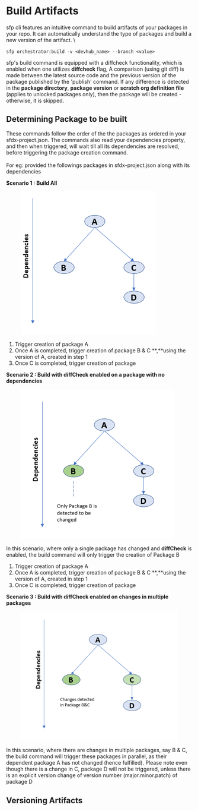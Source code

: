 # Build Artifacts

sfp cli features an intuitive command to build artifacts of your packages in your repo. It can automatically understand the type of packages and build a new version of the artifact.   \


```
sfp orchestrator:build -v <devhub_name> --branch <value> 
```

sfp's build command  is  equipped with a diffcheck functionality, which is enabled when one utilizes **diffcheck** flag, A comparison (using git diff) is made between the latest source code and the previous version of the package published by the 'publish' command. If any difference is detected in the **package directory**, **package version** or **scratch org definition file** (applies to unlocked packages only), then the package will be created - otherwise, it is skipped.

## Determining Package to be built

These commands follow the order of the the packages as ordered in your sfdx-project.json. The commands also read your dependencies property, and then when triggered, will wait till all its dependencies are resolved, before triggering the package creation command.\
\
&#x20;For eg: provided the followings packages in sfdx-project.json along with its dependencies

**Scenario 1 : Build All**



<figure><img src="../.gitbook/assets/build-all-packages.png" alt=""><figcaption></figcaption></figure>

1. Trigger creation of package A
2. Once A is completed, trigger creation of package B & C \*\*,\*\*using the version of A, created in step 1
3. Once C is completed, trigger creation of package

**Scenario 2 : Build with diffCheck enabled on a package with no dependencies**

<figure><img src="../.gitbook/assets/build-with-diffcheck-nodeps.png" alt=""><figcaption></figcaption></figure>

In this scenario, where only a single package has changed and **diffCheck** is enabled, the build command will only trigger the creation of Package B

1. Trigger creation of package A
2. Once A is completed, trigger creation of package B & C \*\*,\*\*using the version of A, created in step 1
3. Once C is completed, trigger creation of package

**Scenario 3 : Build with diffCheck enabled on changes in multiple packages**



<figure><img src="../.gitbook/assets/build-with-diff-check-multiple-changes.png" alt=""><figcaption></figcaption></figure>

In this scenario, where there are changes in multiple packages, say B & C, the build command will trigger these packages in parallel, as their dependent package A has not changed (hence fulfilled). Please note even though there is a change in C, package D will not be triggered, unless there is an explicit version change of version number (major.minor.patch) of package D

## **Versioning Artifacts**







